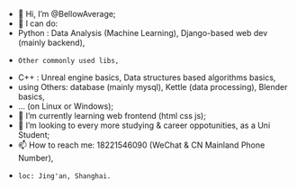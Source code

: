 - 👋 Hi, I’m @BellowAverage;
- 👀 I can do:
-   Python : Data Analysis (Machine Learning), Django-based web dev (mainly backend),
-     Other commonly used libs,
-   C++ : Unreal engine basics, Data structures based algorithms basics,
-   using Others: database (mainly mysql), Kettle (data processing), Blender basics,
-   ... (on Linux or Windows);
- 🌱 I’m currently learning web frontend (html css js);
- 💞️ I’m looking to every more studying & career oppotunities, as a Uni Student;
- 📫 How to reach me: 18221546090 (WeChat & CN Mainland Phone Number),
-     loc: Jing'an, Shanghai.

<!---
BellowAverage/BellowAverage is a ✨ special ✨ repository because its `README.md` (this file) appears on your GitHub profile.
You can click the Preview link to take a look at your changes.
--->

